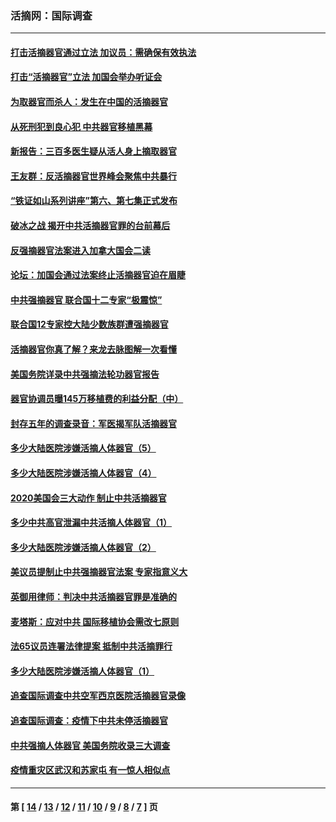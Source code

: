 ### 活摘网：国际调查
---
#### [打击活摘器官通过立法 加议员：需确保有效执法](../../pages/nf5947/n13886356.md?03190430) 
#### [打击“活摘器官”立法 加国会举办听证会](../../pages/nf5947/n13869362.md?03190430) 
#### [为取器官而杀人：发生在中国的活摘器官](../../pages/nf5947/n13794731.md?03190430) 
#### [从死刑犯到良心犯 中共器官移植黑幕](../../pages/nf5947/n13764669.md?03190430) 
#### [新报告：三百多医生疑从活人身上摘取器官](../../pages/nf5947/n13703044.md?03190430) 
#### [王友群：反活摘器官世界峰会聚焦中共暴行](../../pages/nf5947/n13250738.md?03190430) 
#### [“铁证如山系列讲座”第六、第七集正式发布](../../pages/nf5947/n13106287.md?03190430) 
#### [破冰之战 揭开中共活摘器官罪的台前幕后](../../pages/nf5947/n13082457.md?03190430) 
#### [反强摘器官法案进入加拿大国会二读](../../pages/nf5947/n13033450.md?03190430) 
#### [论坛：加国会通过法案终止活摘器官迫在眉睫](../../pages/nf5947/n13029839.md?03190430) 
#### [中共强摘器官 联合国十二专家“极震惊”](../../pages/nf5947/n13024313.md?03190430) 
#### [联合国12专家控大陆少数族群遭强摘器官](../../pages/nf5947/n13023877.md?03190430) 
#### [活摘器官你真了解？来龙去脉图解一次看懂](../../pages/nf5947/n13013820.md?03190430) 
#### [美国务院详录中共强摘法轮功器官报告](../../pages/nf5947/n12944519.md?03190430) 
#### [器官协调员曝145万移植费的利益分配（中）](../../pages/nf5947/n12894547.md?03190430) 
#### [封存五年的调查录音：军医揭军队活摘器官](../../pages/nf5947/n12798692.md?03190430) 
#### [多少大陆医院涉嫌活摘人体器官（5）](../../pages/nf5947/n12768383.md?03190430) 
#### [多少大陆医院涉嫌活摘人体器官（4）](../../pages/nf5947/n12664434.md?03190430) 
#### [2020美国会三大动作 制止中共活摘器官](../../pages/nf5947/n12682004.md?03190430) 
#### [多少中共高官泄漏中共活摘人体器官（1）](../../pages/nf5947/n12671234.md?03190430) 
#### [多少大陆医院涉嫌活摘人体器官（2）](../../pages/nf5947/n12655589.md?03190430) 
#### [美议员提制止中共强摘器官法案 专家指意义大](../../pages/nf5947/n12630561.md?03190430) 
#### [英御用律师：判决中共活摘器官罪是准确的](../../pages/nf5947/n12580740.md?03190430) 
#### [麦塔斯：应对中共 国际移植协会需改七原则](../../pages/nf5947/n12514711.md?03190430) 
#### [法65议员连署法律提案 抵制中共活摘罪行](../../pages/nf5947/n12437047.md?03190430) 
#### [多少大陆医院涉嫌活摘人体器官（1）](../../pages/nf5947/n12414284.md?03190430) 
#### [追查国际调查中共空军西京医院活摘器官录像](../../pages/nf5947/n12348837.md?03190430) 
#### [追查国际调查：疫情下中共未停活摘器官](../../pages/nf5947/n12273415.md?03190430) 
#### [中共强摘人体器官 美国务院收录三大调查](../../pages/nf5947/n12181488.md?03190430) 
#### [疫情重灾区武汉和苏家屯 有一惊人相似点](../../pages/nf5947/n12150824.md?03190430) 

---
#### 第 [ [14](./14.md?03190430) / [13](./13.md?03190430) / [12](./12.md?03190430) / [11](./11.md?03190430) / [10](./10.md?03190430) / [9](./9.md?03190430) / [8](./8.md?03190430) / [7](./7.md?03190430) ] 页

